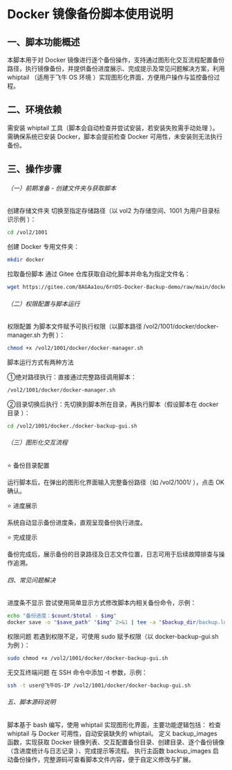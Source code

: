 # Docker 镜像备份脚本使用说明
## 一、脚本功能概述
本脚本用于对 Docker 镜像进行逐个备份操作，支持通过图形化交互流程配置备份路径，执行镜像备份，并提供备份进度展示、完成提示及常见问题解决方案，利用 whiptail （适用于飞牛 OS 环境 ）实现图形化界面，方便用户操作与监控备份过程。
## 二、环境依赖
需安装 whiptail 工具（脚本会自动检查并尝试安装，若安装失败需手动处理 ）。
需确保系统已安装 Docker，脚本会提前检查 Docker 可用性，未安装则无法执行备份。
## 三、操作步骤
###### （一）前期准备 - 创建文件夹与获取脚本
创建存储文件夹
切换至指定存储路径（以 vol2 为存储空间、1001 为用户目录标识示例 ）：
```bash
cd /vol2/1001
```
创建 Docker 专用文件夹：
```bash
mkdir docker
```
拉取备份脚本
通过 Gitee 仓库获取自动化脚本并命名为指定文件名：
```bash
wget https://gitee.com/8AGAa1ou/6rnDS-Docker-Backup-demo/raw/main/docker-manager.sh -O docker-manager.sh
```
###### （二）权限配置与脚本运行
权限配置
为脚本文件赋予可执行权限（以脚本路径 /vol2/1001/docker/docker-manager.sh 为例 ）：
```bash
chmod +x /vol2/1001/docker/docker-manager.sh
```
脚本运行方式有两种方法

①绝对路径执行：直接通过完整路径调用脚本：
```bash
/vol2/1001/docker/docker-manager.sh
```

②目录切换后执行：先切换到脚本所在目录，再执行脚本（假设脚本在 docker 目录 ）：
```bash
cd /vol2/1001/docker./docker-backup-gui.sh 
```

###### （三）图形化交互流程
:star: 备份目录配置

运行脚本后，在弹出的图形化界面输入完整备份路径（如 /vol2/1001/ ），点击 OK 确认。

:star: 进度展示

系统自动显示备份进度条，直观呈现备份执行进度。

:star: 完成提示

备份完成后，展示备份的目录路径及日志文件位置，日志可用于后续故障排查与操作追溯。
###### 四、常见问题解决
进度条不显示
尝试使用简单显示方式修改脚本内相关备份命令，示例：
```bash
echo "备份进度：$count/$total - $img"
docker save -o "$save_path" "$img" 2>&1 | tee -a "$backup_dir/backup.log"
```

权限问题
若遇到权限不足，可使用 sudo 赋予权限（以 docker-backup-gui.sh 为例 ）：
```bash
sudo chmod +x /vol2/1001/docker/docker-backup-gui.sh
```
无交互终端问题
在 SSH 命令中添加 -t 参数，示例：
```bash
ssh -t user@飞牛OS-IP /vol2/1001/docker/docker-backup-gui.sh
```
###### 五、脚本源码说明
 脚本基于 bash 编写，使用 whiptail 实现图形化界面，主要功能逻辑包括：
 检查 whiptail 与 Docker 可用性，自动安装缺失的 whiptail。
 定义 backup_images 函数，实现获取 Docker 镜像列表、交互配置备份目录、创建目录、逐个备份镜像（含进度统计与日志记录 ）、完成提示等流程。
 执行主函数 backup_images 启动备份操作，完整源码可查看脚本文件内容，便于自定义修改与扩展。